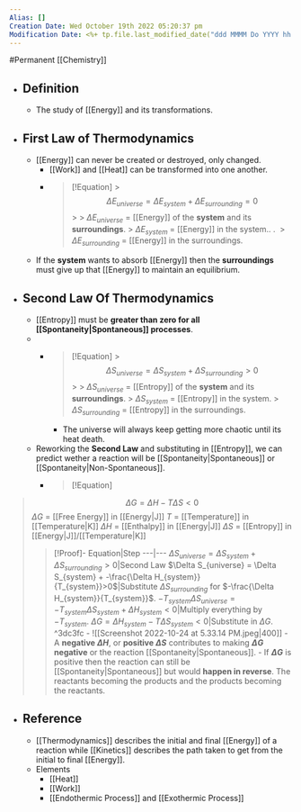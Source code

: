 ```yaml
---
Alias: []
Creation Date: Wed October 19th 2022 05:20:37 pm 
Modification Date: <%+ tp.file.last_modified_date("ddd MMMM Do YYYY hh:mm:ss a") %>
---
```

#Permanent [[Chemistry]]

- ## Definition
	- The study of [[Energy]] and its transformations.
- ## First Law of Thermodynamics
	- [[Energy]] can never be created or destroyed, only changed.
		- [[Work]] and [[Heat]] can be transformed into one another.
		- > [!Equation]
                > $$\Delta E_{universe} = \Delta E_{system}+\Delta E_{surrounding}=0$$
                > 
                > $\Delta E_{universe}$ = [[Energy]] of the **system** and its **surroundings**.
                > $\Delta E_{system}$ = [[Energy]] in the system.. .  ​                > $\Delta E_{surrounding}$ = [[Energy]] in the surroundings.
	- If the **system** wants to absorb [[Energy]] then the **surroundings** must give up that [[Energy]] to maintain an equilibrium.
- ## Second Law Of Thermodynamics
	- [[Entropy]] must be **greater than zero for all [[Spontaneity|Spontaneous]] processes**.
	- 
		- > [!Equation]
                 > $$\Delta S_{universe} = \Delta S_{system} + \Delta S_{surrounding}>0$$
                 > 
                 > $\Delta S_{universe}$ = [[Entropy]] of the **system** and its **surroundings**.
                 > $\Delta S_{system}$ = [[Entropy]] in the system.
                 > $\Delta S_{surrounding}$ = [[Entropy]] in the surroundings.
                 
             
		  - The universe will always keep getting more chaotic until its heat death.
	- Reworking the **Second Law** and substituting in [[Entropy]], we can predict wether a reaction will be [[Spontaneity|Spontaneous]] or [[Spontaneity|Non-Spontaneous]].
		- > [!Equation]
> $$\Delta G = \Delta H-T\Delta S < 0$$
> $\Delta G$ = [[Free Energy]] in [[Energy|J]]
> $T$ = [[Temperature]] in [[Temperature|K]]
> $\Delta H$ = [[Enthalpy]] in [[Energy|J]]
> $\Delta S$ = [[Entropy]] in [[Energy|J]]/[[Temperature|K]]
> 
> > [!Proof]-
> > Equation|Step
> > ---|---
> > $\Delta S_{universe} = \Delta S_{system} + \Delta S_{surrounding}>0$|Second Law
> > $\Delta S_{universe} = \Delta S_{system} + -\frac{\Delta H_{system}}{T_{system}}>0$|Substitute $\Delta S_{surrounding}$ for $-\frac{\Delta H_{system}}{T_{system}}$.
> > $-T_{system}\Delta S_{universe} = -T_{system}\Delta S_{system} + \Delta H_{system}<0$|Multiply everything by $-T_{system}$.
> > $\Delta G = \Delta H_{system}-T\Delta S_{system}<0$|Substitute in $\Delta G$. 	 ^3dc3fc
		- ![[Screenshot 2022-10-24 at 5.33.14 PM.jpeg|400]]
		- A **negative $\Delta H$**, or **positive $\Delta S$** contributes to making **$\Delta G$ negative** or the reaction [[Spontaneity|Spontaneous]].
		- If **$\Delta G$** is positive then the reaction can still be [[Spontaneity|Spontaneous]] but would **happen in reverse**. The reactants becoming the products and the products becoming the reactants.
- ## Reference
	- [[Thermodynamics]] describes the initial and final [[Energy]] of a reaction while [[Kinetics]] describes the path taken to get from the initial to final [[Energy]].
	- Elements
		- [[Heat]]
		- [[Work]]
		- [[Endothermic Process]] and [[Exothermic Process]]